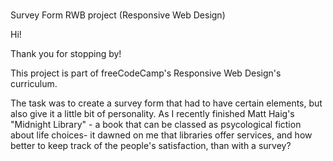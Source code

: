 # 
Survey Form RWB project
(Responsive Web Design)

Hi!

Thank you for stopping by!

This project is part of freeCodeCamp's Responsive Web Design's curriculum. 

The task was to create a survey form that had to have certain elements, but also give it a little bit of personality. 
As I recently finished Matt Haig's "Midnight Library" - a book that can be classed as psycological fiction about life choices- it dawned on me that libraries offer services, and how better to keep track of the people's satisfaction, than with a survey?

